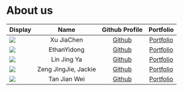 # About us
Display |         Name         |                              Github Profile                              | Portfolio 
--------|:--------------------:|:------------------------------------------------------------------------:|:---------:
![](https://via.placeholder.com/100.png?text=Photo) |      Xu JiaChen      |               [Github](https://github.com/aaronxujiachen)                | [Portfolio](docs/team/xujiachen.md)
![](https://via.placeholder.com/100.png?text=Photo) |     EthanYidong      |                 [Github](https://github.com/EthanYidong)                 | [Portfolio](docs/team/ethanyidong.md)
![](https://via.placeholder.com/100.png?text=Photo) |     Lin Jing Ya      |                  [Github](https://github.com/jingyaaa)                   | [Portfolio](docs/team/johndoe.md)
![](https://via.placeholder.com/100.png?text=Photo) | Zeng JingJie, Jackie |                  [Github](https://github.com/Jjzeng123)                  | [Portfolio](docs/team/jackie.md)
![](https://via.placeholder.com/100.png?text=Photo) |     Tan Jian Wei     |                   [Github](https://github.com/TJW0911)                   | [Portfolio](docs/team/JianWei.md)